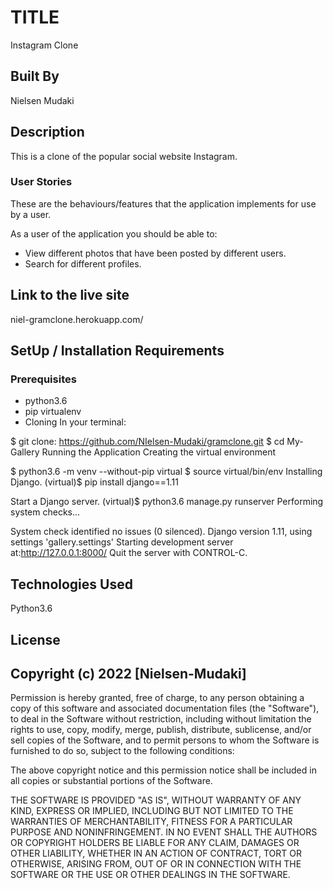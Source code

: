 # TITLE

Instagram Clone

## Built By

Nielsen Mudaki

## Description

This is a clone of the popular social website Instagram.

### User Stories

These are the behaviours/features that the application implements for use by a user.

As a user of the application you should be able to:

* View different photos that have been posted by different users.
* Search for different profiles.

## Link to the live site 

niel-gramclone.herokuapp.com/

## SetUp / Installation Requirements

### Prerequisites

* python3.6
* pip virtualenv
* Cloning In your terminal:

$ git clone: <https://github.com/NIelsen-Mudaki/gramclone.git>
$ cd My-Gallery
Running the Application
Creating the virtual environment

$ python3.6 -m venv --without-pip virtual
$ source virtual/bin/env
Installing Django.
(virtual)$ pip install django==1.11

Start a Django server.
(virtual)$ python3.6 manage.py runserver
Performing system checks...

System check identified no issues (0 silenced).
Django version 1.11, using settings 'gallery.settings'
Starting development server at:<http://127.0.0.1:8000/>
Quit the server with CONTROL-C.

## Technologies Used

Python3.6

## License

## Copyright (c) 2022 [Nielsen-Mudaki]

Permission is hereby granted, free of charge, to any person obtaining a copy of this software and associated documentation files (the "Software"), to deal in the Software without restriction, including without limitation the rights to use, copy, modify, merge, publish, distribute, sublicense, and/or sell copies of the Software, and to permit persons to whom the Software is furnished to do so, subject to the following conditions:

The above copyright notice and this permission notice shall be included in all copies or substantial portions of the Software.

THE SOFTWARE IS PROVIDED "AS IS", WITHOUT WARRANTY OF ANY KIND, EXPRESS OR IMPLIED, INCLUDING BUT NOT LIMITED TO THE WARRANTIES OF MERCHANTABILITY, FITNESS FOR A PARTICULAR PURPOSE AND NONINFRINGEMENT. IN NO EVENT SHALL THE AUTHORS OR COPYRIGHT HOLDERS BE LIABLE FOR ANY CLAIM, DAMAGES OR OTHER LIABILITY, WHETHER IN AN ACTION OF CONTRACT, TORT OR OTHERWISE, ARISING FROM, OUT OF OR IN CONNECTION WITH THE SOFTWARE OR THE USE OR OTHER DEALINGS IN THE SOFTWARE.
